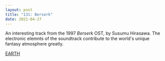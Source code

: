 ```yaml
---
layout: post
title: "131: Berserk"
date: 2021-04-27
---
```


An interesting track from the 1997 *Berserk* OST, by Susumu Hirasawa. The electronic elemnts of the soundtrack contribute to the world's unique fantasy atmosphere greatly.

[EARTH](https://youtu.be/5iAViNf9Z4Y)
